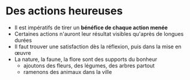 # Des actions heureuses

- Il est impératifs de tirer un **bénéfice de chaque action menée**
- Certaines actions n'auront leur résultat visibles qu'après de longues durées
- Il faut trouver une satisfaction dès la réflexion, puis dans la mise en œuvre
- La nature, la faune, la flore sont des supports du bonheur
  - ajoutons des fleurs, des légumes, des arbres partout
  - ramenons des animaux dans la ville
